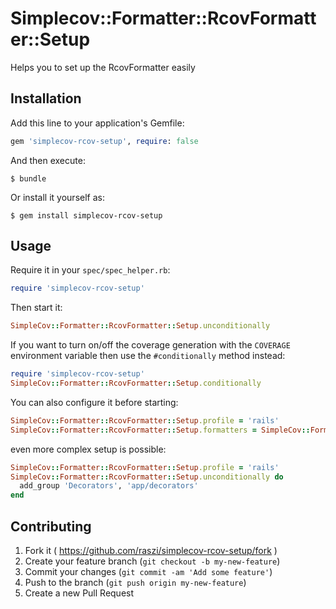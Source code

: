 # Simplecov::Formatter::RcovFormatter::Setup

Helps you to set up the RcovFormatter easily

## Installation

Add this line to your application's Gemfile:

```ruby
gem 'simplecov-rcov-setup', require: false
```

And then execute:

    $ bundle

Or install it yourself as:

    $ gem install simplecov-rcov-setup

## Usage

Require it in your `spec/spec_helper.rb`:

```ruby
require 'simplecov-rcov-setup'
```

Then start it:

```ruby
SimpleCov::Formatter::RcovFormatter::Setup.unconditionally
```

If you want to turn on/off the coverage generation with the `COVERAGE`
environment variable then use the `#conditionally` method instead:

```ruby
require 'simplecov-rcov-setup'
SimpleCov::Formatter::RcovFormatter::Setup.conditionally
```

You can also configure it before starting:

```ruby
SimpleCov::Formatter::RcovFormatter::Setup.profile = 'rails'
SimpleCov::Formatter::RcovFormatter::Setup.formatters = SimpleCov::Formatter::RcovFormatter
```

even more complex setup is possible:

```ruby
SimpleCov::Formatter::RcovFormatter::Setup.profile = 'rails'
SimpleCov::Formatter::RcovFormatter::Setup.unconditionally do
  add_group 'Decorators', 'app/decorators'
end
```

## Contributing

1. Fork it ( https://github.com/raszi/simplecov-rcov-setup/fork )
2. Create your feature branch (`git checkout -b my-new-feature`)
3. Commit your changes (`git commit -am 'Add some feature'`)
4. Push to the branch (`git push origin my-new-feature`)
5. Create a new Pull Request
